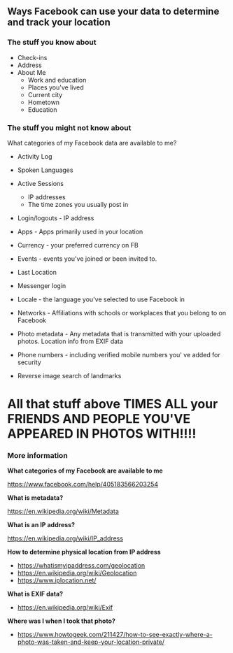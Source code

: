 ## Ways Facebook can use your data to determine and track your location

### The stuff you know about
* Check-ins
* Address
* About Me
  * Work and education
  * Places you've lived
  * Current city
  * Hometown
  * Education

### The stuff you might not know about
What categories of my Facebook data are available to me?

* Activity Log
* Spoken Languages
* Active Sessions
  * IP addresses
  * The time zones you usually post in
* Login/logouts - IP address

* Apps - Apps primarily used in your location
* Currency - your preferred currency on FB
* Events - events you've joined or been invited to.
* Last Location
* Messenger login
* Locale - the language you've selected to use Facebook in
* Networks - Affiliations with schools or workplaces that you belong to on Facebook
* Photo metadata - Any metadata that is transmitted with your uploaded photos. Location info from EXIF data
* Phone numbers - including verified mobile numbers you' ve added for security
* Reverse image search of landmarks

# All that stuff above TIMES ALL your FRIENDS AND PEOPLE YOU'VE APPEARED IN PHOTOS WITH!!!!

### More information

**What categories of my Facebook are available to me**

https://www.facebook.com/help/405183566203254

**What is metadata?**

https://en.wikipedia.org/wiki/Metadata

**What is an IP address?**

https://en.wikipedia.org/wiki/IP_address

**How to determine physical location from IP address**
- https://whatismyipaddress.com/geolocation
- https://en.wikipedia.org/wiki/Geolocation
- https://www.iplocation.net/

**What is EXIF data?**
- https://en.wikipedia.org/wiki/Exif

**Where was I when I took that photo?**
- https://www.howtogeek.com/211427/how-to-see-exactly-where-a-photo-was-taken-and-keep-your-location-private/
